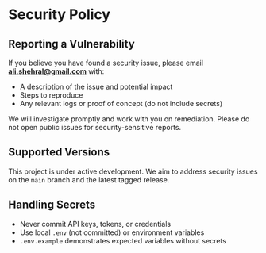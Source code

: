 # Security Policy

## Reporting a Vulnerability

If you believe you have found a security issue, please email **ali.shehral@gmail.com** with:
- A description of the issue and potential impact
- Steps to reproduce
- Any relevant logs or proof of concept (do not include secrets)

We will investigate promptly and work with you on remediation. Please do not open public issues for security-sensitive reports.

## Supported Versions

This project is under active development. We aim to address security issues on the `main` branch and the latest tagged release.

## Handling Secrets

- Never commit API keys, tokens, or credentials
- Use local `.env` (not committed) or environment variables
- `.env.example` demonstrates expected variables without secrets
